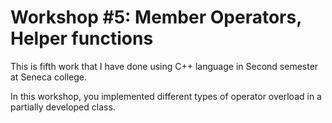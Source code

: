# Workshop #5: Member Operators, Helper functions

This is fifth work that I have done using C++ language in Second semester at Seneca college.

In this workshop, you implemented different types of operator overload in a partially developed class.

